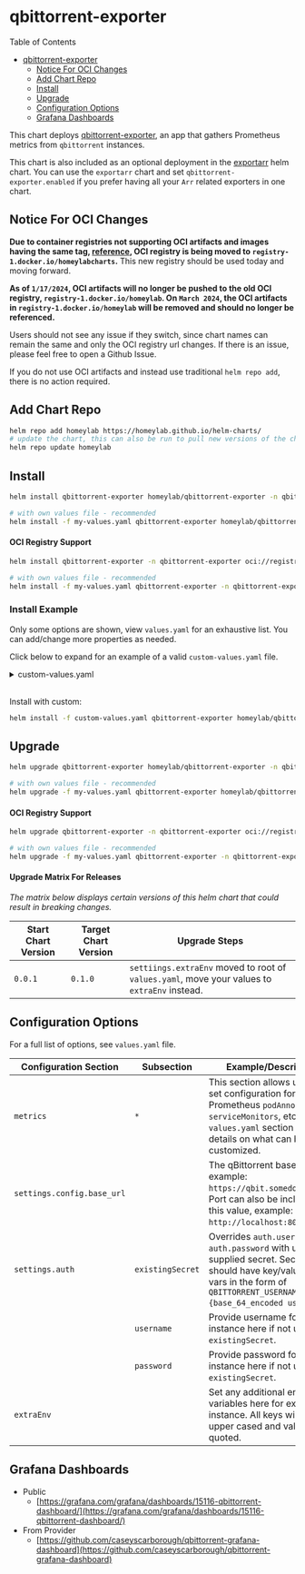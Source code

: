 # qbittorrent-exporter
Table of Contents
- [qbittorrent-exporter](#qbittorrent-exporter)
  - [Notice For OCI Changes](#notice-for-oci-changes)
  - [Add Chart Repo](#add-chart-repo)
  - [Install](#install)
  - [Upgrade](#upgrade)
  - [Configuration Options](#configuration-options)
  - [Grafana Dashboards](#grafana-dashboards)

This chart deploys [qbittorrent-exporter](https://github.com/caseyscarborough/qbittorrent-exporter), an app that gathers Prometheus metrics from `qbittorrent` instances.

This chart is also included as an optional deployment in the [exportarr](https://github.com/homeylab/helm-charts/tree/main/charts/exportarr) helm chart. You can use the `exportarr` chart and set `qbittorrent-exporter.enabled` if you prefer having all your `Arr` related exporters in one chart.

## Notice For OCI Changes
**Due to container registries not supporting OCI artifacts and images having the same tag, [reference](https://forums.docker.com/t/tag-overlap-in-oci-artifacts/131453), OCI registry is being moved to `registry-1.docker.io/homeylabcharts`.** This new registry should be used today and moving forward.

**As of `1/17/2024`, OCI artifacts will no longer be pushed to the old OCI registry, `registry-1.docker.io/homeylab`. On `March 2024`, the OCI artifacts in `registry-1.docker.io/homeylab` will be removed and should no longer be referenced.**

Users should not see any issue if they switch, since chart names can remain the same and only the OCI registry url changes. If there is an issue, please feel free to open a Github Issue.

If you do not use OCI artifacts and instead use traditional `helm repo add`, there is no action required.

## Add Chart Repo
```bash
helm repo add homeylab https://homeylab.github.io/helm-charts/
# update the chart, this can also be run to pull new versions of the chart for upgrades
helm repo update homeylab
```

## Install
```bash
helm install qbittorrent-exporter homeylab/qbittorrent-exporter -n qbittorrent-exporter --create-namespace

# with own values file - recommended
helm install -f my-values.yaml qbittorrent-exporter homeylab/qbittorrent-exporter -n qbittorrent-exporter --create-namespace
```

#### OCI Registry Support
```bash
helm install qbittorrent-exporter -n qbittorrent-exporter oci://registry-1.docker.io/homeylabcharts/qbittorrent-exporter --version X.Y.Z --create-namespace

# with own values file - recommended
helm install -f my-values.yaml qbittorrent-exporter -n qbittorrent-exporter oci://registry-1.docker.io/homeylabcharts/qbittorrent-exporter --version X.Y.Z --create-namespace
```

### Install Example
Only some options are shown, view `values.yaml` for an exhaustive list. You can add/change more properties as needed.

Click below to expand for an example of a valid `custom-values.yaml` file. 
<details closed>
<summary>custom-values.yaml</summary>
<br>

```yaml
# custom-values.yaml
metrics:
  serviceMonitor:
    enabled: true
    additionalLabels:
      app: qbittorrent-exporter

## provide settings for exporter
settings:
  ## core configuration
  ## ref: https://github.com/caseyscarborough/qbittorrent-exporter#parameters
  config:
    # examples: `http://somehost:8080`, `https://qbit.somedomain.org`
    base_url: "https://qbit.somedomain.org"
  ## provide auth settings
  ## if no auth fields provided, no auth used
  auth:
    # can optionally provide `QBITTORRENT_USERNAME` and `QBITTORRENT_PASSWORD` in existingSecret
    existingSecret: ""
    # if existingSecret is given, username will be ignored
    username: "someuser"
    # if existingSecret is given, password will be ignored
    password: "samplepassword"
  ## extra env applied to exporter
  extraEnv: {}
```
</details>
<br>

Install with custom:
```bash
helm install -f custom-values.yaml qbittorrent-exporter homeylab/qbittorrent-exporter -n qbittorrent-exporter --create-namespace
```

## Upgrade
```bash
helm upgrade qbittorrent-exporter homeylab/qbittorrent-exporter -n qbittorrent-exporter

# with own values file - recommended
helm upgrade -f my-values.yaml qbittorrent-exporter homeylab/qbittorrent-exporter -n qbittorrent-exporter
```

#### OCI Registry Support
```bash
helm upgrade qbittorrent-exporter -n qbittorrent-exporter oci://registry-1.docker.io/homeylabcharts/qbittorrent-exporter --version X.Y.Z

# with own values file - recommended
helm upgrade -f my-values.yaml qbittorrent-exporter -n qbittorrent-exporter oci://registry-1.docker.io/homeylabcharts/qbittorrent-exporter --version X.Y.Z
```

#### Upgrade Matrix For Releases
_The matrix below displays certain versions of this helm chart that could result in breaking changes._

| Start Chart Version | Target Chart Version | Upgrade Steps |
| ------------------- | -------------------- | ------------- |
| `0.0.1` | `0.1.0` | `settiings.extraEnv` moved to root of `values.yaml`, move your values to `extraEnv` instead. |


## Configuration Options
For a full list of options, see `values.yaml` file.

| Configuration Section | Subsection | Example/Description |
| --------------------- | ---------- | ------------------- |
| `metrics` | `*` | This section allows users to set configuration for Prometheus `podAnnotations`, `serviceMonitors`, etc. See `values.yaml` section for more details on what can be customized. |
| `settings.config.base_url` |  |The qBittorrent base URL, example: `https://qbit.somedomain.org`. Port can also be included in this value, example: `http://localhost:8080`. |
| `settings.auth` | `existingSecret` | Overrides `auth.username` and `auth.password` with user supplied secret. Secrets should have key/value for env vars in the form of `QBITTORRENT_USERNAME: {base_64_encoded username}`. |
|  | `username` | Provide username for qbit instance here if not using `existingSecret`. |
|  | `password` | Provide password for qbit instance here if not using `existingSecret`. |
| `extraEnv` |  | Set any additional env variables here for exporter instance. All keys will be upper cased and values quoted. |

## Grafana Dashboards
- Public
  - [https://grafana.com/grafana/dashboards/15116-qbittorrent-dashboard/](https://grafana.com/grafana/dashboards/15116-qbittorrent-dashboard/)
- From Provider
  - [https://github.com/caseyscarborough/qbittorrent-grafana-dashboard](https://github.com/caseyscarborough/qbittorrent-grafana-dashboard)
